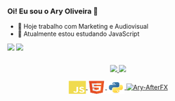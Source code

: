 ### Oi! Eu sou o Ary Oliveira 👋

- 🔭 Hoje trabalho com Marketing e Audiovisual
- 🌱 Atualmente estou estudando JavaScript 
<div>
<a href="https://www.linkedin.com/in/aryoliveira" target="_blank"><img src="https://img.shields.io/badge/-LinkedIn-%230077B5?style=for-the-badge&logo=linkedin&logoColor=white" target="_blank"></a> 
<a href="https://instagram.com/aryoliveira" target="_blank"><img src="https://img.shields.io/badge/-Instagram-%23E4405F?style=for-the-badge&logo=instagram&logoColor=white" target="_blank"></a>

</div>

##

<div align="center">
  <a href="https://github.com/oliveirary">
  <img height="180em" src="https://github-readme-stats.vercel.app/api?username=oliveirary&show_icons=true&theme=tokyonight&include_all_commits=true&count_private=true"/>
  <img height="180em" src="https://github-readme-stats.vercel.app/api/top-langs/?username=oliveirary&layout=compact&langs_count=7&theme=tokyonight"/>
</div>
<div align="center" style="display: inline_block"><br>
  <img align="center" alt="Ary-Js" height="30" width="40" src="https://raw.githubusercontent.com/devicons/devicon/master/icons/javascript/javascript-plain.svg">
  <img align="center" alt="Ary-HTML" height="30" width="40" src="https://raw.githubusercontent.com/devicons/devicon/master/icons/html5/html5-original.svg">
  <img align="center" alt="Ary-Python" height="30" width="40" src="https://raw.githubusercontent.com/devicons/devicon/master/icons/python/python-original.svg">
  <img align="center" alt="Ary-AfterFX" height="30" width="40" src="https://cdn.jsdelivr.net/gh/devicons/devicon/icons/aftereffects/aftereffects-original.svg">
</div>

##
